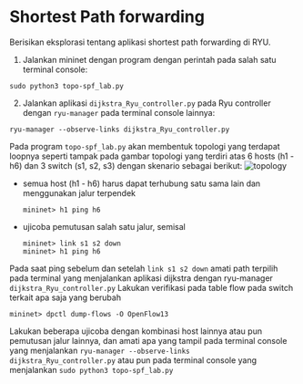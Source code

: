 # Shortest Path forwarding
Berisikan eksplorasi tentang aplikasi shortest path forwarding di RYU.

1. Jalankan mininet dengan program dengan perintah pada salah satu terminal console:
```
sudo python3 topo-spf_lab.py
```
2. Jalankan aplikasi `dijkstra_Ryu_controller.py` pada Ryu controller dengan `ryu-manager` pada terminal console lainnya:
```
ryu-manager --observe-links dijkstra_Ryu_controller.py
```

Pada program `topo-spf_lab.py` akan membentuk topologi yang terdapat loopnya seperti tampak pada gambar topologi yang terdiri atas 6 hosts (h1 - h6) dan 3 switch (s1, s2, s3) dengan skenario sebagai berikut:
![topology](/SPF/img/3sw6h_loop.jp)
- semua host (h1 - h6) harus dapat terhubung satu sama lain dan menggunakan jalur terpendek
  ```
  mininet> h1 ping h6
  ```
- ujicoba pemutusan salah satu jalur, semisal
  ```
  mininet> link s1 s2 down
  mininet> h1 ping h6
  ```
Pada saat ping sebelum dan setelah `link s1 s2 down` amati path terpilih pada terminal yang menjalankan aplikasi dijkstra dengan ryu-manager `dijkstra_Ryu_controller.py` 
Lakukan verifikasi pada table flow pada switch terkait apa saja yang berubah
```
mininet> dpctl dump-flows -O OpenFlow13
```
Lakukan beberapa ujicoba dengan kombinasi host lainnya atau pun pemutusan jalur lainnya, dan amati apa yang tampil pada terminal console yang menjalankan `ryu-manager --observe-links dijkstra_Ryu_controller.py` atau pun pada terminal console yang menjalankan `sudo python3 topo-spf_lab.py` 

